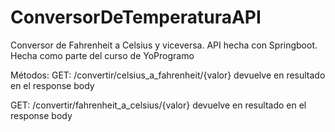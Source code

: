 # ConversorDeTemperaturaAPI
Conversor de Fahrenheit a Celsius y viceversa. API hecha con Springboot. Hecha como parte del curso de YoProgramo

Métodos:
GET: /convertir/celsius_a_fahrenheit/{valor}
devuelve en resultado en el response body

GET: /convertir/fahrenheit_a_celsius/{valor}
devuelve en resultado en el response body
